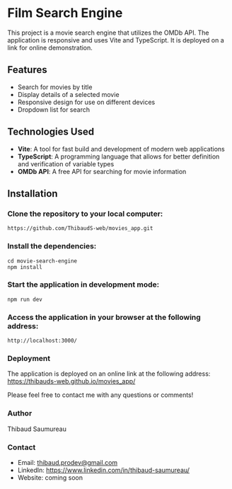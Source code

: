 # Film Search Engine

This project is a movie search engine that utilizes the OMDb API. The application is responsive and uses Vite and TypeScript. It is deployed on a link for online demonstration.

## Features

-   Search for movies by title
-   Display details of a selected movie
-   Responsive design for use on different devices
-   Dropdown list for search

## Technologies Used

-   **Vite**: A tool for fast build and development of modern web applications
-   **TypeScript**: A programming language that allows for better definition and verification of variable types
-   **OMDb API**: A free API for searching for movie information

## Installation

### Clone the repository to your local computer:

`https://github.com/ThibaudS-web/movies_app.git`

### Install the dependencies:

```
cd movie-search-engine
npm install
```

### Start the application in development mode:

`npm run dev`

### Access the application in your browser at the following address:

`http://localhost:3000/`

### Deployment
The application is deployed on an online link at the following address: https://thibauds-web.github.io/movies_app/

Please feel free to contact me with any questions or comments!

### Author
Thibaud Saumureau  

### Contact 
* Email: thibaud.prodev@gmail.com
* LinkedIn: https://www.linkedin.com/in/thibaud-saumureau/
* Website: coming soon
